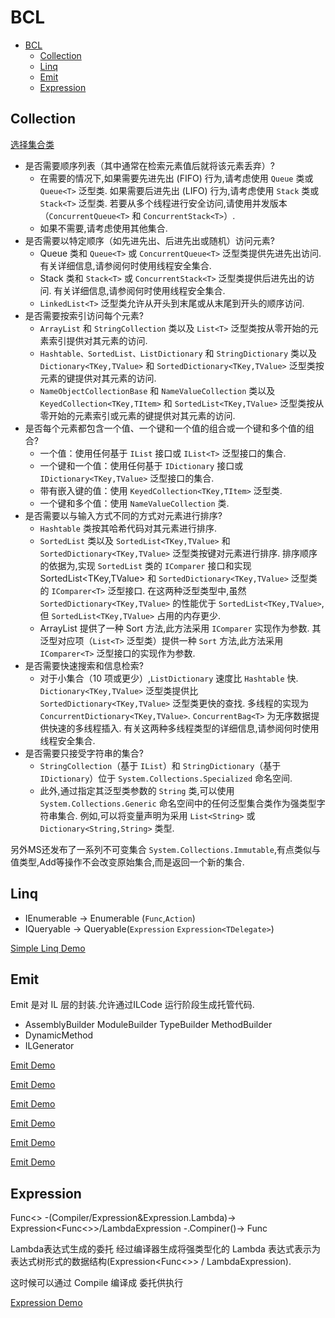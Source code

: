 # BCL

* [BCL](#bcl)
  * [Collection](#collection)
  * [Linq](#linq)
  * [Emit](#emit)
  * [Expression](#expression)

## Collection

[选择集合类](https://docs.microsoft.com/zh-cn/dotnet/standard/collections/selecting-a-collection-class)

* 是否需要顺序列表（其中通常在检索元素值后就将该元素丢弃）?
  * 在需要的情况下,如果需要先进先出 (FIFO) 行为,请考虑使用 `Queue` 类或 `Queue<T>` 泛型类. 如果需要后进先出 (LIFO) 行为,请考虑使用 `Stack` 类或 `Stack<T>` 泛型类. 若要从多个线程进行安全访问,请使用并发版本（`ConcurrentQueue<T>` 和 `ConcurrentStack<T>`）.
  * 如果不需要,请考虑使用其他集合.
* 是否需要以特定顺序（如先进先出、后进先出或随机）访问元素?
  * Queue 类和 `Queue<T>` 或 `ConcurrentQueue<T>` 泛型类提供先进先出访问. 有关详细信息,请参阅何时使用线程安全集合.
  * Stack 类和 `Stack<T>` 或 `ConcurrentStack<T>` 泛型类提供后进先出的访问. 有关详细信息,请参阅何时使用线程安全集合.
  * `LinkedList<T>` 泛型类允许从开头到末尾或从末尾到开头的顺序访问.
* 是否需要按索引访问每个元素?
  * `ArrayList` 和 `StringCollection` 类以及 `List<T>` 泛型类按从零开始的元素索引提供对其元素的访问.
  * `Hashtable、SortedList、ListDictionary` 和 `StringDictionary` 类以及 `Dictionary<TKey,TValue>` 和 `SortedDictionary<TKey,TValue>` 泛型类按元素的键提供对其元素的访问.
  * `NameObjectCollectionBase` 和 `NameValueCollection` 类以及 `KeyedCollection<TKey,TItem>` 和 `SortedList<TKey,TValue>` 泛型类按从零开始的元素索引或元素的键提供对其元素的访问.
* 是否每个元素都包含一个值、一个键和一个值的组合或一个键和多个值的组合?
  * 一个值：使用任何基于 `IList` 接口或 `IList<T>` 泛型接口的集合.
  * 一个键和一个值：使用任何基于 `IDictionary` 接口或 `IDictionary<TKey,TValue>` 泛型接口的集合.
  * 带有嵌入键的值：使用 `KeyedCollection<TKey,TItem>` 泛型类.
  * 一个键和多个值：使用 `NameValueCollection` 类.
* 是否需要以与输入方式不同的方式对元素进行排序?
  * `Hashtable` 类按其哈希代码对其元素进行排序.
  * `SortedList` 类以及 `SortedList<TKey,TValue>` 和 `SortedDictionary<TKey,TValue>` 泛型类按键对元素进行排序. 排序顺序的依据为,实现 `SortedList` 类的 `IComparer` 接口和实现 SortedList<TKey,TValue> 和 `SortedDictionary<TKey,TValue>` 泛型类的 `IComparer<T>` 泛型接口. 在这两种泛型类型中,虽然 `SortedDictionary<TKey,TValue>` 的性能优于 `SortedList<TKey,TValue>`,但 `SortedList<TKey,TValue>` 占用的内存更少.
  * ArrayList 提供了一种 Sort 方法,此方法采用 `IComparer` 实现作为参数. 其泛型对应项（`List<T>` 泛型类）提供一种 `Sort` 方法,此方法采用 `IComparer<T>` 泛型接口的实现作为参数.
* 是否需要快速搜索和信息检索?
  * 对于小集合（10 项或更少）,`ListDictionary` 速度比 `Hashtable` 快. `Dictionary<TKey,TValue>` 泛型类提供比 `SortedDictionary<TKey,TValue>` 泛型类更快的查找. 多线程的实现为 `ConcurrentDictionary<TKey,TValue>`. `ConcurrentBag<T>` 为无序数据提供快速的多线程插入. 有关这两种多线程类型的详细信息,请参阅何时使用线程安全集合.
* 是否需要只接受字符串的集合?
  * `StringCollection`（基于 `IList`）和 `StringDictionary`（基于 `IDictionary`）位于 `System.Collections.Specialized` 命名空间.
  * 此外,通过指定其泛型类参数的 `String` 类,可以使用 `System.Collections.Generic` 命名空间中的任何泛型集合类作为强类型字符串集合. 例如,可以将变量声明为采用 `List<String>` 或 `Dictionary<String,String>` 类型.

另外MS还发布了一系列不可变集合  `System.Collections.Immutable`,有点类似与值类型,Add等操作不会改变原始集合,而是返回一个新的集合.

## Linq

* IEnumerable -> Enumerable (`Func`,`Action`)
* IQueryable -> Queryable(`Expression` `Expression<TDelegate>`)

[Simple Linq Demo](../src/Linq/SimpleLinqToSqlRunner.cs)

## Emit

Emit 是对 IL 层的封装.允许通过ILCode 运行阶段生成托管代码.

* AssemblyBuilder ModuleBuilder TypeBuilder MethodBuilder
* DynamicMethod
* ILGenerator

[Emit Demo](../src/RuntimeIL.NET/IL_001.cs)

[Emit Demo](../src/RuntimeIL.NET/IL_002.cs)

[Emit Demo](../src/RuntimeIL.NET/IL_003.cs)

[Emit Demo](../src/RuntimeIL.NET/IL_004.cs)

[Emit Demo](../src/RuntimeIL.NET/IL_005.cs)

[Emit Demo](../src/RuntimeIL.NET/IL_006.cs)

## Expression

Func<> -(Compiler/Expression&Expression.Lambda)-> Expression<Func<>>/LambdaExpression -.Compiner()-> Func

Lambda表达式生成的委托 经过编译器生成将强类型化的 Lambda 表达式表示为表达式树形式的数据结构(Expression<Func<>> / LambdaExpression).

这时候可以通过 Compile 编译成 委托供执行

[Expression Demo](../src/RuntimeIL.NET/Test.cs)